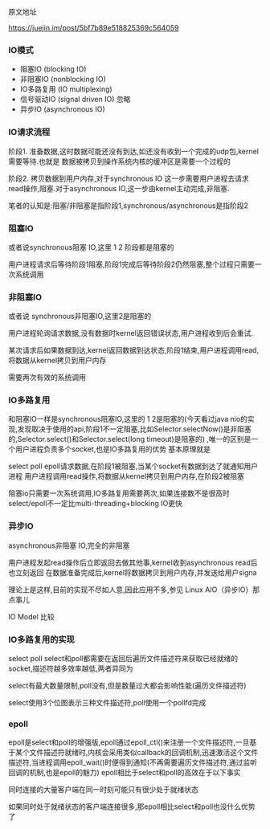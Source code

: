原文地址

https://juejin.im/post/5bf7b89e518825369c564059

### IO模式

- 阻塞IO (blocking IO)
- 非阻塞IO (nonblocking IO)
- IO多路复用 (IO multiplexing)
- 信号驱动IO (signal driven IO) 忽略
- 异步IO (asynchronous IO)

### IO请求流程

阶段1. 准备数据,这时数据可能还没有到达,如还没有收到一个完成的udp包,kernel需要等待.也就是 数据被拷贝到操作系统内核的缓冲区是需要一个过程的

阶段2. 拷贝数据到用户内存,对于synchronous IO 这一步需要用户进程去请求read操作,阻塞.对于asynchronous IO,这一步由kernel主动完成,非阻塞.

笔者的认知是:阻塞/非阻塞是指阶段1,synchronous/asynchronous是指阶段2

### 阻塞IO

或者说synchronous阻塞 IO,这里 1 2 阶段都是阻塞的

用户进程请求后等待阶段1阻塞,阶段1完成后等待阶段2仍然阻塞,整个过程只需要一次系统调用

### 非阻塞IO

或者说 synchronous非阻塞IO,这里2是阻塞的

用户进程轮询请求数据,没有数据时kernel返回错误状态,用户进程收到后会重试.

某次请求后如果数据到达,kernel返回数据到达状态,阶段1结束,用户进程调用read,将数据从kernel拷贝到用户内存

需要两次有效的系统调用

### IO多路复用

和阻塞IO一样是synchronous阻塞IO,这里的 1 2是阻塞的(今天看过java nio的实现,发现取决于使用的api,阶段1不一定阻塞,比如Selector.selectNow()是非阻塞的,Selector.select()和Selector.select(long timeout)是阻塞的) ,唯一的区别是一个用户进程负责多个socket,也是IO多路复用的优势
基本原理就是

select poll epoll请求数据,在阶段1被阻塞,当某个socket有数据到达了就通知用户进程
用户进程调用read操作,将数据从kernel拷贝到用户内存,在阶段2被阻塞

阻塞io只需要一次系统调用,IO多路复用需要两次,如果连接数不是很高时 select/epoll不一定比multi-threading+blocking IO更快

### 异步IO

asynchronous非阻塞 IO,完全的非阻塞

用户进程发起read操作后立即返回去做其他事,kernel收到asynchronous read后也立刻返回
在数据准备完成后,kernel将数据拷贝到用户内存,并发送给用户signa

理论上是这样,目前的实现不尽如人意,因此应用不多,参见
Linux AIO（异步IO）那点事儿

IO Model 比较

### IO多路复用的实现

select poll
select和poll都需要在返回后遍历文件描述符来获取已经就绪的socket,描述符越多效率越低,两者异同为

select有最大数量限制,poll没有,但是数量过大都会影响性能(遍历文件描述符)

select使用3个位图表示三种文件描述符,poll使用一个pollfd完成

### epoll
epoll是select和poll的增强版,epoll通过epoll_ctl()来注册一个文件描述符,一旦基于某个文件描述符就绪时,内核会采用类似callback的回调机制,迅速激活这个文件描述符,当进程调用epoll_wait()时便得到通知(不再需要遍历文件描述符,通过监听回调的机制,也是epoll的魅力)
epoll相比于select和poll的高效在于以下事实

同时连接的大量客户端在同一时刻可能只有很少处于就绪状态

如果同时处于就绪状态的客户端连接很多,那epoll相比select和poll也没什么优势了

